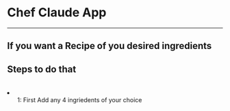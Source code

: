 <h1> Chef Claude App</h1>
<hr/>
<h2>If you want  a Recipe of you desired  ingredients</h2>
<h2>Steps to do that</h2>
<br/>
<li>
  <ol>1: First Add any 4 ingriedents of your choice</ol>
</li>
